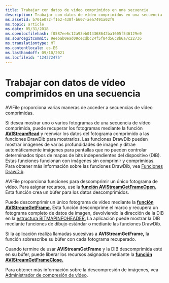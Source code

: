```yaml
---
title: Trabajar con datos de vídeo comprimidos en una secuencia
description: Trabajar con datos de vídeo comprimidos en una secuencia
ms.assetid: b701e072-f162-438f-b607-aea7491a02f9
ms.topic: article
ms.date: 05/31/2018
ms.openlocfilehash: f0587ee6c12a93eb014368642ba1605f546129e0
ms.sourcegitcommit: 9eebab0ead09cecdbc24f5f84d56c8b6a7c22736
ms.translationtype: MT
ms.contentlocale: es-ES
ms.lasthandoff: 09/10/2021
ms.locfileid: "124372475"
---
```

# <a name="working-with-compressed-video-data-in-a-stream"></a>Trabajar con datos de vídeo comprimidos en una secuencia

AVIFile proporciona varias maneras de acceder a secuencias de vídeo comprimidas.

Si desea mostrar uno o varios fotogramas de una secuencia de vídeo comprimida, puede recuperar los fotogramas mediante la función [**AVIStreamRead**](/windows/desktop/api/Vfw/nf-vfw-avistreamread) y reenviar los datos del fotograma comprimido a las funciones DrawDib para mostrarlos. Las funciones DrawDib pueden mostrar imágenes de varias profundidades de imagen y ditrae automáticamente imágenes para pantallas que no pueden controlar determinados tipos de mapas de bits independientes del dispositivo (DIB). Estas funciones funcionan con imágenes sin comprimir y comprimidas. Para obtener más información sobre las funciones DrawDib, vea [Funciones DrawDib](drawdib-functions.md).

AVIFile proporciona funciones para descomprimir un único fotograma de vídeo. Para asignar recursos, use la [**función AVIStreamGetFrameOpen.**](/windows/desktop/api/Vfw/nf-vfw-avistreamgetframeopen) Esta función crea un búfer para los datos descomprimidos.

Puede descomprimir un único fotograma de vídeo mediante la [**función AVIStreamGetFrame.**](/windows/desktop/api/Vfw/nf-vfw-avistreamgetframe) Esta función descomprime el marco y recupera un fotograma completo de datos de imagen, devolviendo la dirección de la DIB en la [estructura BITMAPINFOHEADER.](/previous-versions//ms532290(v=vs.85)) La aplicación puede mostrar la DIB mediante funciones de dibujo estándar o mediante las funciones DrawDib.

Si la aplicación realiza llamadas sucesivas a **AVIStreamGetFrame,** la función sobrescribe su búfer con cada fotograma recuperado.

Cuando termine de usar **AVIStreamGetFrame** y la DIB descomprimida esté en su búfer, puede liberar los recursos asignados mediante la [**función AVIStreamGetFrameClose.**](/windows/desktop/api/Vfw/nf-vfw-avistreamgetframeclose)

Para obtener más información sobre la descompresión de imágenes, vea [Administrador de compresión de vídeo](video-compression-manager.md).

 

 